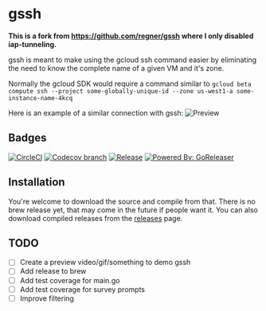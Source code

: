 # gssh

**This is a fork from https://github.com/regner/gssh where I only disabled iap-tunneling.**

gssh is meant to make using the gcloud ssh command easier by eliminating the need to
know the complete name of a given VM and it's zone.

Normally the gcloud SDK would require a command similar to `gcloud beta compute ssh
--project some-globally-unique-id --zone us-west1-a some-instance-name-4kcq`

Here is an example of a similar connection with gssh:
![Preview](terminalizer/preview.gif)

## Badges

[![CircleCI](https://img.shields.io/circleci/project/github/regner/gssh.svg?style=for-the-badge)](https://circleci.com/gh/regner/gssh)
[![Codecov branch](https://img.shields.io/codecov/c/github/regner/gssh/master.svg?style=for-the-badge)](https://codecov.io/gh/regner/gssh)
[![Release](https://img.shields.io/github/release/regner/gssh.svg?style=for-the-badge)](https://github.com/regner/gssh/releases/latest)
[![Powered By: GoReleaser](https://img.shields.io/badge/powered%20by-goreleaser-green.svg?style=for-the-badge)](https://github.com/goreleaser)

## Installation

You're welcome to download the source and compile from that. There is no brew release
yet, that may come in the future if people want it. You can also download compiled
releases from the [releases](https://github.com/regner/gssh/releases/latest) page.

## TODO

* [ ] Create a preview video/gif/something to demo gssh
* [ ] Add release to brew
* [ ] Add test coverage for main.go
* [ ] Add test coverage for survey prompts
* [ ] Improve filtering
